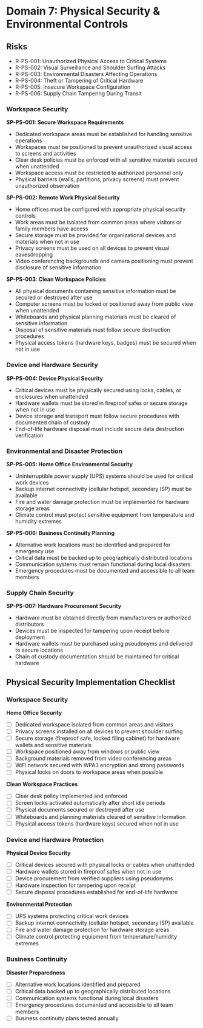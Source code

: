 # Domain 7: Physical Security & Environmental Controls

## Risks

- R-PS-001: Unauthorized Physical Access to Critical Systems
- R-PS-002: Visual Surveillance and Shoulder Surfing Attacks
- R-PS-003: Environmental Disasters Affecting Operations
- R-PS-004: Theft or Tampering of Critical Hardware
- R-PS-005: Insecure Workspace Configuration
- R-PS-006: Supply Chain Tampering During Transit

### **Workspace Security**

**SP-PS-001: Secure Workspace Requirements**
- Dedicated workspace areas must be established for handling sensitive operations
- Workspaces must be positioned to prevent unauthorized visual access to screens and activities
- Clear desk policies must be enforced with all sensitive materials secured when unattended
- Workspace access must be restricted to authorized personnel only
- Physical barriers (walls, partitions, privacy screens) must prevent unauthorized observation

**SP-PS-002: Remote Work Physical Security**
- Home offices must be configured with appropriate physical security controls
- Work areas must be isolated from common areas where visitors or family members have access
- Secure storage must be provided for organizational devices and materials when not in use
- Privacy screens must be used on all devices to prevent visual eavesdropping
- Video conferencing backgrounds and camera positioning must prevent disclosure of sensitive information

**SP-PS-003: Clean Workspace Policies**
- All physical documents containing sensitive information must be secured or destroyed after use
- Computer screens must be locked or positioned away from public view when unattended
- Whiteboards and physical planning materials must be cleared of sensitive information
- Disposal of sensitive materials must follow secure destruction procedures
- Physical access tokens (hardware keys, badges) must be secured when not in use

### **Device and Hardware Security**

**SP-PS-004: Device Physical Security**
- Critical devices must be physically secured using locks, cables, or enclosures when unattended
- Hardware wallets must be stored in fireproof safes or secure storage when not in use
- Device storage and transport must follow secure procedures with documented chain of custody
- End-of-life hardware disposal must include secure data destruction verification

### **Environmental and Disaster Protection**

**SP-PS-005: Home Office Environmental Security**
- Uninterruptible power supply (UPS) systems should be used for critical work devices
- Backup internet connectivity (cellular hotspot, secondary ISP) must be available
- Fire and water damage protection must be implemented for hardware storage areas
- Climate control must protect sensitive equipment from temperature and humidity extremes

**SP-PS-006: Business Continuity Planning**
- Alternative work locations must be identified and prepared for emergency use
- Critical data must be backed up to geographically distributed locations
- Communication systems must remain functional during local disasters
- Emergency procedures must be documented and accessible to all team members

### **Supply Chain Security**

**SP-PS-007: Hardware Procurement Security**
- Hardware must be obtained directly from manufacturers or authorized distributors
- Devices must be inspected for tampering upon receipt before deployment
- Hardware wallets must be purchased using pseudonyms and delivered to secure locations
- Chain of custody documentation should be maintained for critical hardware

## Physical Security Implementation Checklist

### **Workspace Security**

**Home Office Security**
- [ ] Dedicated workspace isolated from common areas and visitors
- [ ] Privacy screens installed on all devices to prevent shoulder surfing
- [ ] Secure storage (fireproof safe, locked filing cabinet) for hardware wallets and sensitive materials
- [ ] Workspace positioned away from windows or public view
- [ ] Background materials removed from video conferencing areas
- [ ] WiFi network secured with WPA3 encryption and strong passwords
- [ ] Physical locks on doors to workspace areas when possible

**Clean Workspace Practices**
- [ ] Clear desk policy implemented and enforced
- [ ] Screen locks activated automatically after short idle periods
- [ ] Physical documents secured or destroyed after use
- [ ] Whiteboards and planning materials cleared of sensitive information
- [ ] Physical access tokens (hardware keys) secured when not in use

### **Device and Hardware Protection**

**Physical Device Security**
- [ ] Critical devices secured with physical locks or cables when unattended
- [ ] Hardware wallets stored in fireproof safes when not in use
- [ ] Device procurement from verified suppliers using pseudonyms
- [ ] Hardware inspection for tampering upon receipt
- [ ] Secure disposal procedures established for end-of-life hardware

**Environmental Protection**
- [ ] UPS systems protecting critical work devices
- [ ] Backup internet connectivity (cellular hotspot, secondary ISP) available
- [ ] Fire and water damage protection for hardware storage areas
- [ ] Climate control protecting equipment from temperature/humidity extremes

### **Business Continuity**

**Disaster Preparedness**
- [ ] Alternative work locations identified and prepared
- [ ] Critical data backed up to geographically distributed locations
- [ ] Communication systems functional during local disasters
- [ ] Emergency procedures documented and accessible to all team members
- [ ] Business continuity plans tested annually
